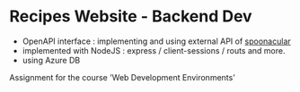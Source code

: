 # Recipes Website - Backend Dev
* OpenAPI interface : implementing and using external API of [spoonacular](https://spoonacular.com/food-api/docs)
* implemented with NodeJS : express / client-sessions / routs and more.
* using Azure DB

Assignment for the course 'Web Development Environments'